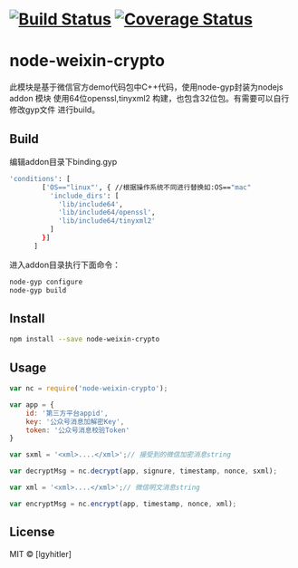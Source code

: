 #  [![Build Status](https://travis-ci.org/lgyhitler/node-weixin-crypto.svg?branch=master)](https://travis-ci.org/lgyhitler/node-weixin-crypto) [![Coverage Status](https://coveralls.io/repos/lgyhitler/node-weixin-crypto/badge.svg?branch=master&service=github)](https://coveralls.io/github/lgyhitler/node-weixin-crypto?branch=master)
# node-weixin-crypto

此模块是基于微信官方demo代码包中C++代码，使用node-gyp封装为nodejs addon 模块
使用64位openssl,tinyxml2 构建，也包含32位包。有需要可以自行修改gyp文件
进行build。


## Build
编辑addon目录下binding.gyp
```sh
'conditions': [
        ['OS=="linux"', { //根据操作系统不同进行替换如:OS=="mac"
          'include_dirs': [
            'lib/include64',
            'lib/include64/openssl',
            'lib/include64/tinyxml2'
          ]
        }]
      ]
```
进入addon目录执行下面命令：
```sh
node-gyp configure
node-gyp build
```

## Install
```sh
npm install --save node-weixin-crypto
```

## Usage
```js
var nc = require('node-weixin-crypto');

var app = {
    id: '第三方平台appid',
    key: '公众号消息加解密Key',
    token: '公众号消息校验Token'
}

var sxml = '<xml>....</xml>';// 接受到的微信加密消息string

var decryptMsg = nc.decrypt(app, signure, timestamp, nonce, sxml);

var xml = '<xml>....</xml>';// 微信明文消息string

var encryptMsg = nc.encrypt(app, timestamp, nonce, xml);

```

## License
MIT © [lgyhitler]
